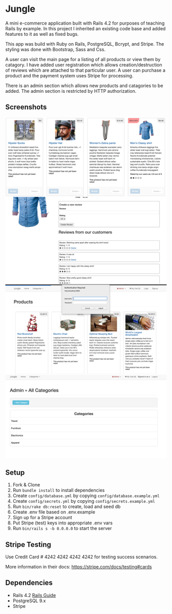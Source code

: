 # Jungle

A mini e-commerce application built with Rails 4.2 for purposes of teaching Rails by example.
In this project I inherited an existing code base and added features to it as well as fixed bugs.

This app was build with Ruby on Rails, PostgreSQL, Bcrypt, and Stripe.  The styling was done with Bootstrap, Sass and Css.

A user can visit the main page for a listing of all products or view them by catagory.  I have added user registration which allows creation/destruction of reviews which are attached to that particular user.  A user can purchase a product and the payment system uses Stripe for processing.

There is an admin section which allows new products and catagories to be added.  The admin section is restricted by HTTP authorization.


## Screenshots
!["This shows the main page to feature avg. rating on a product as well as the sold out badge "](https://github.com/SebastianBethell/jungle-rails/blob/master/docs/main-page-sold-out.png)
!["Products can be reviewed by a logged in user.  Only THAT user can delete the review."](https://github.com/SebastianBethell/jungle-rails/blob/master/docs/product-reviews.png)
!["To access any of the admin pages/options the user must know the admin login information"](https://github.com/SebastianBethell/jungle-rails/blob/master/docs/admin-auth.png)
!["Only the admin can create new catagories which new products can then be added to"](https://github.com/SebastianBethell/jungle-rails/blob/master/docs/admin-categories.png)



## Setup

1. Fork & Clone
2. Run `bundle install` to install dependencies
3. Create `config/database.yml` by copying `config/database.example.yml`
4. Create `config/secrets.yml` by copying `config/secrets.example.yml`
5. Run `bin/rake db:reset` to create, load and seed db
6. Create .env file based on .env.example
7. Sign up for a Stripe account
8. Put Stripe (test) keys into appropriate .env vars
9. Run `bin/rails s -b 0.0.0.0` to start the server

## Stripe Testing

Use Credit Card # 4242 4242 4242 4242 for testing success scenarios.

More information in their docs: <https://stripe.com/docs/testing#cards>

## Dependencies

* Rails 4.2 [Rails Guide](http://guides.rubyonrails.org/v4.2/)
* PostgreSQL 9.x
* Stripe


